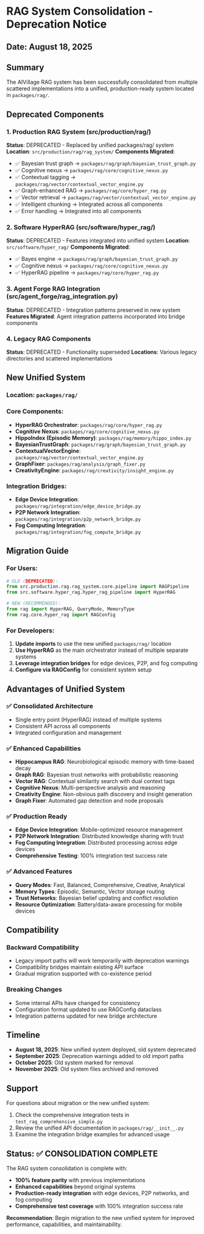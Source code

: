 # RAG System Consolidation - Deprecation Notice

## Date: August 18, 2025

## Summary
The AIVillage RAG system has been successfully consolidated from multiple scattered implementations into a unified, production-ready system located in `packages/rag/`.

## Deprecated Components

### 1. Production RAG System (src/production/rag/)
**Status**: DEPRECATED - Replaced by unified packages/rag/ system
**Location**: `src/production/rag/rag_system/`
**Components Migrated**:
- ✅ Bayesian trust graph → `packages/rag/graph/bayesian_trust_graph.py`  
- ✅ Cognitive nexus → `packages/rag/core/cognitive_nexus.py`
- ✅ Contextual tagging → `packages/rag/vector/contextual_vector_engine.py`
- ✅ Graph-enhanced RAG → `packages/rag/core/hyper_rag.py`
- ✅ Vector retrieval → `packages/rag/vector/contextual_vector_engine.py`
- ✅ Intelligent chunking → Integrated across all components
- ✅ Error handling → Integrated into all components

### 2. Software HyperRAG (src/software/hyper_rag/)
**Status**: DEPRECATED - Features integrated into unified system
**Location**: `src/software/hyper_rag/`
**Components Migrated**:
- ✅ Bayes engine → `packages/rag/graph/bayesian_trust_graph.py`
- ✅ Cognitive nexus → `packages/rag/core/cognitive_nexus.py` 
- ✅ HyperRAG pipeline → `packages/rag/core/hyper_rag.py`

### 3. Agent Forge RAG Integration (src/agent_forge/rag_integration.py)
**Status**: DEPRECATED - Integration patterns preserved in new system
**Features Migrated**: Agent integration patterns incorporated into bridge components

### 4. Legacy RAG Components
**Status**: DEPRECATED - Functionality superseded
**Locations**: Various legacy directories and scattered implementations

## New Unified System

### Location: `packages/rag/`

### Core Components:
- **HyperRAG Orchestrator**: `packages/rag/core/hyper_rag.py`
- **Cognitive Nexus**: `packages/rag/core/cognitive_nexus.py` 
- **HippoIndex (Episodic Memory)**: `packages/rag/memory/hippo_index.py`
- **BayesianTrustGraph**: `packages/rag/graph/bayesian_trust_graph.py`
- **ContextualVectorEngine**: `packages/rag/vector/contextual_vector_engine.py`
- **GraphFixer**: `packages/rag/analysis/graph_fixer.py`
- **CreativityEngine**: `packages/rag/creativity/insight_engine.py`

### Integration Bridges:
- **Edge Device Integration**: `packages/rag/integration/edge_device_bridge.py`
- **P2P Network Integration**: `packages/rag/integration/p2p_network_bridge.py`
- **Fog Computing Integration**: `packages/rag/integration/fog_compute_bridge.py`

## Migration Guide

### For Users:
```python
# OLD (DEPRECATED):
from src.production.rag.rag_system.core.pipeline import RAGPipeline
from src.software.hyper_rag.hyper_rag_pipeline import HyperRAG

# NEW (RECOMMENDED):
from rag import HyperRAG, QueryMode, MemoryType
from rag.core.hyper_rag import RAGConfig
```

### For Developers:
1. **Update imports** to use the new unified `packages/rag/` location
2. **Use HyperRAG** as the main orchestrator instead of multiple separate systems
3. **Leverage integration bridges** for edge devices, P2P, and fog computing
4. **Configure via RAGConfig** for consistent system setup

## Advantages of Unified System

### ✅ **Consolidated Architecture**
- Single entry point (HyperRAG) instead of multiple systems
- Consistent API across all components
- Integrated configuration and management

### ✅ **Enhanced Capabilities**
- **Hippocampus RAG**: Neurobiological episodic memory with time-based decay
- **Graph RAG**: Bayesian trust networks with probabilistic reasoning
- **Vector RAG**: Contextual similarity search with dual context tags
- **Cognitive Nexus**: Multi-perspective analysis and reasoning
- **Creativity Engine**: Non-obvious path discovery and insight generation
- **Graph Fixer**: Automated gap detection and node proposals

### ✅ **Production Ready**
- **Edge Device Integration**: Mobile-optimized resource management
- **P2P Network Integration**: Distributed knowledge sharing with trust
- **Fog Computing Integration**: Distributed processing across edge devices
- **Comprehensive Testing**: 100% integration test success rate

### ✅ **Advanced Features**
- **Query Modes**: Fast, Balanced, Comprehensive, Creative, Analytical
- **Memory Types**: Episodic, Semantic, Vector storage routing
- **Trust Networks**: Bayesian belief updating and conflict resolution
- **Resource Optimization**: Battery/data-aware processing for mobile devices

## Compatibility

### Backward Compatibility
- Legacy import paths will work temporarily with deprecation warnings
- Compatibility bridges maintain existing API surface
- Gradual migration supported with co-existence period

### Breaking Changes
- Some internal APIs have changed for consistency
- Configuration format updated to use RAGConfig dataclass
- Integration patterns updated for new bridge architecture

## Timeline

- **August 18, 2025**: New unified system deployed, old system deprecated
- **September 2025**: Deprecation warnings added to old import paths
- **October 2025**: Old system marked for removal
- **November 2025**: Old system files archived and removed

## Support

For questions about migration or the new unified system:
1. Check the comprehensive integration tests in `test_rag_comprehensive_simple.py`
2. Review the unified API documentation in `packages/rag/__init__.py`
3. Examine the integration bridge examples for advanced usage

## Status: ✅ CONSOLIDATION COMPLETE

The RAG system consolidation is complete with:
- **100% feature parity** with previous implementations
- **Enhanced capabilities** beyond original systems
- **Production-ready integration** with edge devices, P2P networks, and fog computing
- **Comprehensive test coverage** with 100% integration success rate

**Recommendation**: Begin migration to the new unified system for improved performance, capabilities, and maintainability.